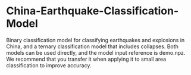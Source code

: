 # China-Earthquake-Classification-Model
Binary classification model for classifying earthquakes and explosions in China, and a ternary classification model that includes collapses. Both models can be used directly, and the model input reference is demo.npz. We recommend that you transfer it when applying it to small area classification to improve accuracy.
